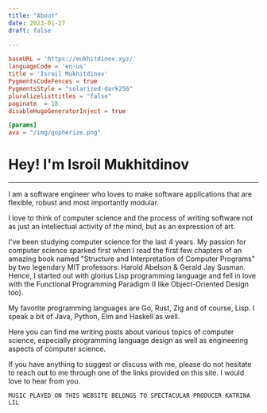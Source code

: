 ```yaml
---
title: "About"
date: 2023-01-27
draft: false

---
```

```toml
baseURL = 'https://mukhitdinov.xyz/'
languageCode = 'en-us'
title = 'Isroil Mukhitdinov'
PygmentsCodeFences = true
PygmentsStyle = "solarized-dark256"
pluralizelisttitles = "false"
paginate  = 18
disableHugoGeneratorInject = true

[params]
ava = "/img/gopherize.png"
```
# Hey! I'm Isroil Mukhitdinov
---
I am a software engineer who loves to make software applications that are flexible, robust and most importantly modular. 

I love to think of computer science and the process of writing software not as just an intellectual activity of the mind, but as an expression of art. 

I've been studying computer science for the last 4 years.
My passion for computer science sparked first when I read the first few chapters of an amazing book named "Structure and Interpretation of Computer Programs" by two legendary MIT professors: Harold Abelson & Gerald Jay Susman.
Hence, I started out with glorius Lisp programming language and fell in love with the Functional Programming Paradigm (I like Object-Oriented Design too).


My favorite programming languages are Go, Rust, Zig and of course, Lisp. I speak a bit of Java, Python, Elm and Haskell as well.

Here you can find me writing posts about various topics of computer science, especially programming language design as well as engineering aspects of computer science. 

If you have anything to suggest or discuss with me, please do not hesitate to reach out to me through one of the links provided on this site. I would love to hear from you.

`MUSIC PLAYED ON THIS WEBSITE BELONGS TO SPECTACULAR PRODUCER KATRINA LIL`


